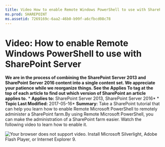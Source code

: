 ```yaml
---
title: Video How to enable Remote Windows PowerShell to use with SharePoint Server
ms.prod: SHAREPOINT
ms.assetid: 7269169c-6aa2-46b0-b99f-a6cfbcd08c78
---
```



# Video: How to enable Remote Windows PowerShell to use with SharePoint Server
 **We are in the process of combining the SharePoint Server 2013 and SharePoint Server 2016 content into a single content set. We appreciate your patience while we reorganize things. See the Applies To tag at the top of each article to find out which version of SharePoint an article applies to.** * **Applies to:** SharePoint Server 2013, SharePoint Server 2016*  * **Topic Last Modified:** 2017-05-16* **Summary:** Take a SharePoint tutorial that can help you learn how to enable Remote Microsoft PowerShell to remotely administer a SharePoint farm.By using Remote Microsoft PowerShell, you can make the administration of a SharePoint farm easier. Watch the following video to learn how to enable it.
  
    
    
![Your browser does not support video. Install Microsoft Silverlight, Adobe Flash Player, or Internet Explorer 9.](images/)
  
    
    

  
    
    

  
    
    

